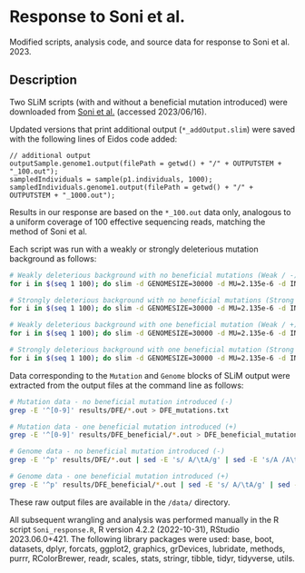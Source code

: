 # Response to Soni et al.
Modified scripts, analysis code, and source data for response to Soni et al. 2023.

## Description

Two SLiM scripts (with and without a beneficial mutation introduced) were downloaded from [Soni et al.](https://github.com/vivaksoni/Gu_etal_2023_response/tree/main/scripts) (accessed 2023/06/16).

Updated versions that print additional output (`*_addOutput.slim`) were saved with the following lines of Eidos code added:

```eidos
// additional output
outputSample.genome1.output(filePath = getwd() + "/" + OUTPUTSTEM + "_100.out");
sampledIndividuals = sample(p1.individuals, 1000);
sampledIndividuals.genome1.output(filePath = getwd() + "/" + OUTPUTSTEM + "_1000.out");
```

Results in our response are based on the `*_100.out` data only, analogous to a uniform coverage of 100 effective sequencing reads, matching the method of Soni et al.

Each script was run with a weakly or strongly deleterious mutation background as follows:

```bash
# Weakly deleterious background with no beneficial mutations (Weak / -)
for i in $(seq 1 100); do slim -d GENOMESIZE=30000 -d MU=2.135e-6 -d INIT=1 -d K=1e5 -d REPRO=1 -d RUNTIME=168 -d R=5.5e-5 -d XI=0 -d BURSTN=100 -d "OUTPUTSTEM='results/DFE/DFE1_rep$i'" -d d_f0=0.1 -d d_f1=0.7 -d d_f2=0.1 -d d_f3=0.1 -d simID="$i" sc2_DFE_addOutput.slim > results/DFE/DFE1_rep${i}.log; done;

# Strongly deleterious background with no beneficial mutations (Strong / -)
for i in $(seq 1 100); do slim -d GENOMESIZE=30000 -d MU=2.135e-6 -d INIT=1 -d K=1e5 -d REPRO=1 -d RUNTIME=168 -d R=5.5e-5 -d XI=0 -d BURSTN=100 -d "OUTPUTSTEM='results/DFE/DFE2_rep$i'" -d d_f0=0.1 -d d_f1=0.1 -d d_f2=0.1 -d d_f3=0.7 -d simID="$i" sc2_DFE_addOutput.slim > results/DFE/DFE2_rep${i}.log; done;

# Weakly deleterious background with one beneficial mutation (Weak / +)
for i in $(seq 1 100); do slim -d GENOMESIZE=30000 -d MU=2.135e-6 -d INIT=1 -d K=1e5 -d REPRO=1 -d RUNTIME=168 -d R=5.5e-5 -d XI=0 -d BURSTN=100 -d "OUTPUTSTEM='results/DFE_beneficial/DFE1_rep$i'" -d d_f0=0.1 -d d_f1=0.7 -d d_f2=0.1 -d d_f3=0.1 -d simID="$i" sc2_DFE_beneficial_addOutput.slim > results/DFE_beneficial/DFE1_rep${i}.log; done;

# Strongly deleterious background with one beneficial mutation (Strong / +)
for i in $(seq 1 100); do slim -d GENOMESIZE=30000 -d MU=2.135e-6 -d INIT=1 -d K=1e5 -d REPRO=1 -d RUNTIME=168 -d R=5.5e-5 -d XI=0 -d BURSTN=100 -d "OUTPUTSTEM='results/DFE_beneficial/DFE2_rep$i'" -d d_f0=0.1 -d d_f1=0.1 -d d_f2=0.1 -d d_f3=0.7 -d simID="$i" sc2_DFE_beneficial_addOutput.slim > results/DFE_beneficial/DFE2_rep${i}.log; done;
```

Data corresponding to the `Mutation` and `Genome` blocks of SLiM output were extracted from the output files at the command line as follows:

```bash
# Mutation data - no beneficial mutation introduced (-)
grep -E '^[0-9]' results/DFE/*.out > DFE_mutations.txt

# Mutation data - one beneficial mutation introduced (+)
grep -E '^[0-9]' results/DFE_beneficial/*.out > DFE_beneficial_mutations.txt

# Genome data - no beneficial mutation introduced (-)
grep -E '^p' results/DFE/*.out | sed -E 's/ A/\tA/g' | sed -E 's/A /A\t/g' | sed -E 's/ /,/g' > DFE_genomes.txt

# Genome data - one beneficial mutation introduced (+)
grep -E '^p' results/DFE_beneficial/*.out | sed -E 's/ A/\tA/g' | sed -E 's/A /A\t/g' | sed -E 's/ /,/g' > DFE_beneficial_genomes.txt
```

These raw output files are available in the `/data/` directory.

All subsequent wrangling and analysis was performed manually in the R script `Soni_response.R`, R version 4.2.2 (2022-10-31), RStudio 2023.06.0+421. The following library packages were used: base, boot, datasets, dplyr, forcats, ggplot2, graphics, grDevices, lubridate, methods, purrr, RColorBrewer, readr, scales, stats, stringr, tibble, tidyr, tidyverse, utils.

